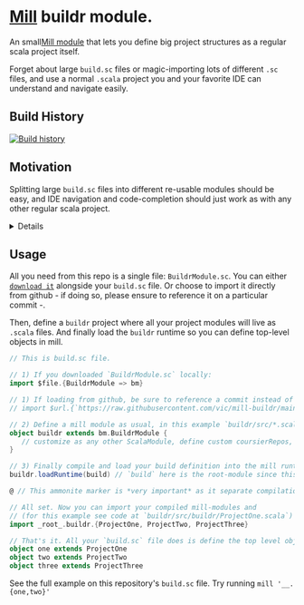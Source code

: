 # [Mill](https://github.com/com-lihaoyi/mill) buildr module.

An small[Mill module](https://github.com/vic/mill-buildr/blob/main/BuildrModule.sc) that lets you define 
big project structures as a regular scala project itself.

Forget about large `build.sc` files or magic-importing lots of different `.sc` files, 
and use a normal `.scala` project you and your favorite IDE can understand and navigate easily.

## Build History

[![Build history](https://buildstats.info/github/chart/vic/mill-buildr?branch=main)](https://github.com/vic/mill-buildr/actions)

## Motivation

Splitting large `build.sc` files into different re-usable modules should be easy, and IDE navigation and code-completion should just work
as with any other regular scala project.


<details>



One of the cool things about Mill is that its build definitions are loaded from ammonite-magic-infused `build.sc` file.

However when projects innevitably grow big you might find the need to split that huge `build.sc` of yours into smaller `.sc` files.

Perhaps some `.sc` files for shared settings (eg, versions/ivyDeps/mvnRepos, scalac-options, common tasks, reusable mill-modules) 
and maybe others for the many components that make your big project (eg, models, daos, service-ifaces, web-server, etc).


However some IDEs/editors have difficulties finding code references between `.sc` files and not providing code-completion can
hurt developer experience specially for those who still need the IDE to help with completions and moving around files.


This tiny project was a hack we found thanks to ammonite magic imports that allowed us to split the build definition into a
scala project on its own right. So that anyone who knows a little of scala can edit the project definition comfortably from their IDE.


</details>

## Usage

All you need from this repo is a single file: `BuildrModule.sc`. 
You can either [`download it`](https://raw.githubusercontent.com/vic/mill-buildr/main/BuildrModule.sc) alongside your
`build.sc` file. 
Or choose to import it directly from github - if doing so, please ensure to reference it on a particular commit -.

Then, define a `buildr` project where all your project modules will live as `.scala` files.
And finally load the `buildr` runtime so you can define top-level objects in mill.


<!-- Keep updated with the raw contents of build.sc from this repo. -->
```scala
// This is build.sc file.

// 1) If you downloaded `BuildrModule.sc` locally:
import $file.{BuildrModule => bm}

// 1) If loading from github, be sure to reference a commit instead of main branch:
// import $url.{`https://raw.githubusercontent.com/vic/mill-buildr/main/BuildrModule.sc` => bm}

// 2) Define a mill module as usual, in this example `buildr/src/*.scala`
object buildr extends bm.BuildrModule {
   // customize as any other ScalaModule, define custom coursierRepos, add ivyDeps, etc.
}

// 3) Finally compile and load your build definition into the mill runtime.
buildr.loadRuntime(build) // `build` here is the root-module since this file is named `build.sc`

@ // This ammonite marker is *very important* as it separate compilation units.

// All set. Now you can import your compiled mill-modules and
// (for this example see code at `buildr/src/buildr/ProjectOne.scala`)
import _root_.buildr.{ProjectOne, ProjectTwo, ProjectThree}

// That's it. All your `build.sc` file does is define the top level objects.
object one extends ProjectOne
object two extends ProjectTwo
object three extends ProjectThree
```

See the full example on this repository's `build.sc` file. Try running `mill '__.{one,two}'`
